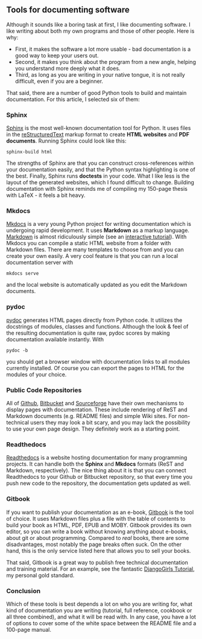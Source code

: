 
## Tools for documenting software

Although it sounds like a boring task at first, I like documenting software. I like writing about both my own programs and those of other people. Here is why: 

* First, it makes the software a lot more usable - bad documentation is a good way to keep your users out.
* Second, it makes you think about the program from a new angle, helping you understand more deeply what it does.
* Third, as long as you are writing in your native tongue, it is not really difficult, even if you are a beginner.

That said, there are a number of good Python tools to build and maintain documentation. For this article, I selected six of them:

### Sphinx

[Sphinx](http://sphinx-doc.org/) is the most well-known documentation tool for Python. It uses files in the [reStructuredText](http://docutils.sourceforge.net/rst.html) markup format to create **HTML websites** and **PDF documents**. Running Sphinx could look like this:

    sphinx-build html

The strengths of Sphinx are that you can construct cross-references within your documentation easily, and that the Python syntax highlighting is one of the best. Finally, Sphinx runs **doctests** in your code. What I like less is the layout of the generated websites, which I found difficult to change. Building documentation with Sphinx reminds me of compiling my 150-page thesis with LaTeX - it feels a bit heavy.

### Mkdocs

[Mkdocs](http://www.mkdocs.org/) is a very young Python project for writing documentation which is undergoing rapid development. It uses **Markdown** as a markup language. [Markdown](http://daringfireball.net/projects/markdown/basics) is almost ridiculously simple (see an [interactive tutorial](http://markdowntutorial.com)). With Mkdocs you can compile a static HTML website from a folder with Markdown files. There are many templates to choose from and you can create your own easily. A very cool feature is that you can run a local documentation server with 

    mkdocs serve

and the local website is automatically updated as you edit the Markdown documents.

### pydoc

[pydoc](https://docs.python.org/2/library/pydoc.html) generates HTML pages directly from Python code. It utilizes the docstrings of modules, classes and functions. Although the look & feel of the resulting documentation is quite raw, pydoc scores by making documentation available instantly. With

    pydoc -b

you should get a browser window with documentation links to all modules currently installed. Of course you can export the pages to HTML for the modules of your choice.


### Public Code Repositories

All of [Github](https://github.com/), [Bitbucket](https://bitbucket.org/) and [Sourceforge](http://sourceforge.net/) have their own mechanisms to display pages with documentation. These include rendering of ReST and Markdown documents (e.g. README files) and simple Wiki sites. For non-technical users they may look a bit scary, and you may lack the possibility to use your own page design. They definitely work as a starting point.


### Readthedocs

[Readthedocs](https://readthedocs.org/) is a website hosting documentation for many programming projects. It can handle both the **Sphinx** and **Mkdocs** formats (ReST and Markdown, respectively). The nice thing about it is that you can connect Readthedocs to your Github or Bitbucket repository, so that every time you push new code to the repository, the documentation gets updated as well.

### Gitbook

If you want to publish your documentation as an e-book, [Gitbook](https://www.gitbook.com/) is the tool of choice. It uses Markdown files plus a file with the table of contents to build your book as HTML, PDF, EPUB and MOBY. Gitbook provides its own editor, so you can write a book without knowing anything about e-books, about git or about programming. Compared to *real* books, there are some disadvantages, most notably the page breaks often suck. On the other hand, this is the only service listed here that allows you to sell your books.

That said, Gitbook is a great way to publish free technical documentation and training material. For an example, see the fantastic [DjangoGirls Tutorial](https://www.gitbook.com/book/djangogirls/djangogirls-tutorial/details), my personal gold standard.


### Conclusion

Which of these tools is best depends a lot on who you are writing for, what kind of documentation you are writing (tutorial, full reference, cookbook or all three combined), and what it will be read with. In any case, you have a lot of options to cover some of the white space between the README file and a 100-page manual.
